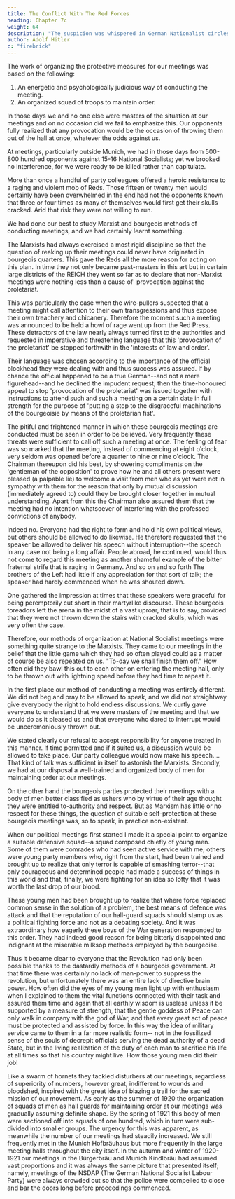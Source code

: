 ```yaml
---
title: The Conflict With The Red Forces
heading: Chapter 7c
weight: 64
description: "The suspicion was whispered in German Nationalist circles that we also were merely another variety of Marxism"
author: Adolf Hitler
c: "firebrick"
---
```




The work of organizing the protective measures for our meetings was based on the following:

1. An energetic and psychologically judicious way of conducting the meeting.
2. An organized squad of troops to maintain order.

In those days we and no one else were masters of the situation at our meetings and on no occasion did we fail to emphasize this. Our opponents fully realized that any provocation would be the occasion of throwing them out of the hall at once, whatever
the odds against us. 

At meetings, particularly outside Munich, we had in those days from 500-800 hundred opponents against 15-16 National Socialists; yet we brooked no interference, for we were ready to be killed rather than capitulate. 

More than once a handful of party colleagues offered a heroic resistance to a raging and violent mob of Reds. Those fifteen or twenty men would certainly have been overwhelmed in the end had not the opponents known that three or four times as many of themselves would first get their skulls cracked. Arid that risk they were not willing to run. 

We had done our best to study Marxist and bourgeois methods of conducting meetings, and we had certainly learnt something.

The Marxists had always exercised a most rigid discipline so that the question of reaking up their meetings could never have originated in bourgeois quarters. This gave the Reds all the more reason for acting on this plan. In time they not only became  past-masters in this art but in certain large districts of the REICH they went so far as to declare that non-Marxist meetings were nothing less than a cause of' provocation
against the proletariat. 

This was particularly the case when the wire-pullers suspected that a meeting might call attention to their own transgressions and thus expose their own treachery and chicanery. Therefore the moment such a meeting was announced to
be held a howl of rage went up from the Red Press. These detractors of the law nearly
always turned first to the authorities and requested in imperative and threatening language that this 'provocation of the proletariat' be stopped forthwith in the 'interests of law and order'. 

Their language was chosen according to the importance of the official blockhead they were dealing with and thus success was assured. If by chance the official happened to be a true German--and not a mere figurehead--and he declined the impudent request, then the time-honoured appeal to stop 'provocation of the proletariat' was issued together with instructions to attend such and such a meeting on
a certain date in full strength for the purpose of 'putting a stop to the disgraceful
machinations of the bourgeoisie by means of the proletarian fist'.

The pitiful and frightened manner in which these bourgeois meetings are conducted must be seen in order to be believed. Very frequently these threats were sufficient to call off such a meeting at once. The feeling of fear was so marked that the meeting, instead of commencing at eight o'clock, very seldom was opened before a quarter to nine or nine o'clock. The Chairman thereupon did his best, by showering compliments on the
'gentleman of the opposition' to prove how he and all others present were pleased (a palpable lie) to welcome a visit from men who as yet were not in sympathy with them for the reason that only by mutual discussion (immediately agreed to) could they be
brought closer together in mutual understanding. Apart from this the Chairman also
assured them that the meeting had no intention whatsoever of interfering with the
professed convictions of anybody.

Indeed no. Everyone had the right to form and hold his own political views, but others should be allowed to do likewise. He therefore
requested that the speaker be allowed to deliver his speech without interruption--the
speech in any case not being a long affair. People abroad, he continued, would thus not
come to regard this meeting as another shameful example of the bitter fraternal strife
that is raging in Germany. And so on and so forth The brothers of the Left had little if any appreciation for that sort of talk; the speaker
had hardly commenced when he was shouted down. 

One gathered the impression at times that these speakers were graceful for being peremptorily cut short in their martyrlike discourse. These bourgeois toreadors left the arena in the midst of a vast uproar,
that is to say, provided that they were not thrown down the stairs with cracked skulls,
which was very often the case.

Therefore, our methods of organization at National Socialist meetings were something
quite strange to the Marxists. They came to our meetings in the belief that the little
game which they had so often played could as a matter of course be also repeated on us. 
"To-day we shall finish them off." How often did they bawl this out to each other on
entering the meeting hall, only to be thrown out with lightning speed before they had
time to repeat it.

In the first place our method of conducting a meeting was entirely different. We did not beg and pray to be allowed to speak, and we did not straightway give everybody the right to hold endless discussions. We curtly gave everyone to understand that we were
masters of the meeting and that we would do as it pleased us and that everyone who
dared to interrupt would be unceremoniously thrown out.

We stated clearly our refusal to accept responsibility for anyone treated in this manner. If time permitted and if it
suited us, a discussion would be allowed to take place. Our party colleague would now
make his speech.... That kind of talk was sufficient in itself to astonish the Marxists.
Secondly, we had at our disposal a well-trained and organized body of men for
maintaining order at our meetings.

On the other hand the bourgeois parties protected their meetings with a body of men better classified as ushers who by virtue of their age
thought they were entitled to-authority and respect. But as Marxism has little or no
respect for these things, the question of suitable self-protection at these bourgeois
meetings was, so to speak, in practice non-existent.

When our political meetings first started I made it a special point to organize a suitable
defensive squad--a squad composed chiefly of young men. Some of them were
comrades who had seen active service with me; others were young party members who,
right from the start, had been trained and brought up to realize that only terror is
capable of smashing terror--that only courageous and determined people had made a success of things in this world and that, finally, we were fighting for an idea so lofty that it was worth the last drop of our blood.

These young men had been brought up to realize that where force replaced common sense in the solution of a problem, the best
means of defence was attack and that the reputation of our hall-guard squads should
stamp us as a political fighting force and not as a debating society.
And it was extraordinary how eagerly these boys of the War generation responded to
this order. They had indeed good reason for being bitterly disappointed and indignant
at the miserable milksop methods employed by the bourgeoise.

Thus it became clear to everyone that the Revolution had only been possible thanks to
the dastardly methods of a bourgeois government. At that time there was certainly no
lack of man-power to suppress the revolution, but unfortunately there was an entire
lack of directive brain power. How often did the eyes of my young men light up with
enthusiasm when I explained to them the vital functions connected with their task and
assured them time and again that all earthly wisdom is useless unless it be supported
by a measure of strength, that the gentle goddess of Peace can only walk in company
with the god of War, and that every great act of peace must be protected and assisted by 
force. In this way the idea of military service came to them in a far more realistic form--
not in the fossilized sense of the souls of decrepit officials serving the dead authority of
a dead State, but in the living realization of the duty of each man to sacrifice his life at
all times so that his country might live.
How those young men did their job!

Like a swarm of hornets they tackled disturbers at our meetings, regardless of
superiority of numbers, however great, indifferent to wounds and bloodshed, inspired
with the great idea of blazing a trail for the sacred mission of our movement.
As early as the summer of 1920 the organization of squads of men as hall guards for
maintaining order at our meetings was gradually assuming definite shape. By the
spring of 1921 this body of men were sectioned off into squads of one hundred, which
in turn were sub-divided into smaller groups.
The urgency for this was apparent, as meanwhile the number of our meetings had
steadily increased. We still frequently met in the Munich Hofbräuhaus but more
frequently in the large meeting halls throughout the city itself. In the autumn and
winter of 1920-1921 our meetings in the Bürgerbräu and Munich Kindlbräu had
assumed vast proportions and it was always the same picture that presented itself;
namely, meetings of the NSDAP (The German National Socialist Labour Party) were
always crowded out so that the police were compelled to close and bar the doors long
before proceedings commenced.


